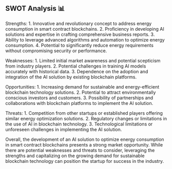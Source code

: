 ## SWOT Analysis 📊

Strengths:
1️. Innovative and revolutionary concept to address energy consumption in smart contract blockchains.
2️. Proficiency in developing AI solutions and expertise in crafting comprehensive business reports.
3️. Ability to leverage advanced algorithms and automation to optimize energy consumption.
4️. Potential to significantly reduce energy requirements without compromising security or performance.

Weaknesses:
1️. Limited initial market awareness and potential scepticism from industry players.
2️. Potential challenges in training AI models accurately with historical data.
3️. Dependence on the adoption and integration of the AI solution by existing blockchain platforms.

Opportunities:
1️. Increasing demand for sustainable and energy-efficient blockchain technology solutions.
2️. Potential to attract environmentally conscious investors and customers.
3️. Possibility of partnerships and collaborations with blockchain platforms to implement the AI solution.

Threats:
1️. Competition from other startups or established players offering similar energy optimization solutions.
2️. Regulatory changes or limitations in the use of AI in blockchain technology.
3️. Technological limitations or unforeseen challenges in implementing the AI solution.

Overall, the development of an AI solution to optimize energy consumption in smart contract blockchains presents a strong market opportunity. While there are potential weaknesses and threats to consider, leveraging the strengths and capitalizing on the growing demand for sustainable blockchain technology can position the startup for success in the industry.
